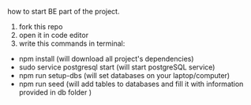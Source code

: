 how to start BE part of the project.

1. fork this repo
2. open it in code editor
3. write this commands in terminal:

- npm install (will download all project's dependencies)
- sudo service postgresql start (will start postgreSQL service)
- npm run setup-dbs (will set databases on your laptop/computer)
- npm run seed (will add tables to databases and fill it with information provided in db folder )
